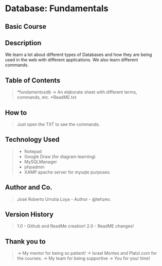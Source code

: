 # Database: Fundamentals
## Basic Course

## Description
We learn a lot about different types of Databases and how they are being used in the web with different applications. We also learn different commands. 

## Table of Contents
> *fundamentosdb
>   -> An elaborate sheet with different terms, commands, etc. 
> *ReadME.txt

## How to
> Just open the TXT to see the commands. 

## Technology Used
> * Notepad
> * Google Draw (for diagram learning)
> * MySQLManager
> * phpadmin
> * XAMP apache server for mysqle purposes.

## Author and Co.
> José Roberto Urrutia Loya - Author - @tehzeo.
 
## Version History
> 1.0 - Github and ReadMe creation! 
> 2.0 - ReadME changes! 

## Thank you to
> -> My mentor for being so patient!
> -> Israel Montes and Platzi.com for the courses.
> -> My team for being supportive
> -> You for your time! 

